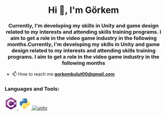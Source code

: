 <h1 align="center">Hi 👋, I'm Görkem</h1>
<h3 align="center">Currently, I'm developing my skills in Unity and game design related to my interests and attending skills training programs. I aim to get a role in the video game industry in the following months.Currently, I'm developing my skills in Unity and game design related to my interests and attending skills training programs. I aim to get a role in the video game industry in the following months</h3>


- 📫 How to reach me **gorkembulut00@gmail.com**

  
<h3 align="left">Languages and Tools:</h3>
<p align="left"> <a href="https://www.w3schools.com/cs/" target="_blank" rel="noreferrer"> <img src="https://raw.githubusercontent.com/devicons/devicon/master/icons/csharp/csharp-original.svg" alt="csharp" width="40" height="40"/> </a> <a href="https://www.python.org" target="_blank" rel="noreferrer"> <img src="https://raw.githubusercontent.com/devicons/devicon/master/icons/python/python-original.svg" alt="python" width="40" height="40"/> </a> <a href="https://unity.com/" target="_blank" rel="noreferrer"> <img src="https://www.vectorlogo.zone/logos/unity3d/unity3d-icon.svg" alt="unity" width="40" height="40"/> </a> </p>

